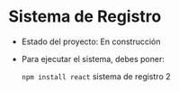 <h1>Sistema de Registro</h1>

- Estado del proyecto: En construcción
- Para ejecutar el sistema, debes poner:

  ```npm install react```
sistema de registro 2

